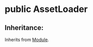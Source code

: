 # <a name='AssetLoader' /> public AssetLoader




## Inheritance:
Inherits from [Module][Module].


[Module]:./Module.md#Module

